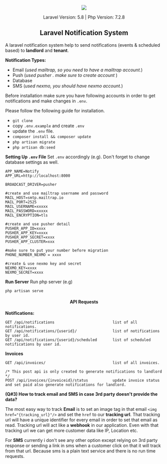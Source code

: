 <p align="center"><img src="https://laravel.com/assets/img/components/logo-laravel.svg"></p>

<p align="center">
Laravel Version: 5.8 | Php Version: 7.2.8
</p>
<h2 align="center"> Laravel Notification System</h2>

A laravel notification system help to send notifications (events & scheduled based) to **landlord** and **tenant**.

**Notification Types:**
- Email (*used mailtrap, so you need to have a mailtrap account.*)
 - Push (*used pusher . make sure to create account* )
- Database
- SMS (*used nexmo, you should have nexmo account.*)

Before installation make sure you have following accounts in order to get notifications and make changes in `.env`.

Please follow the following guide for installation.

 - `git clone`
 - copy `.env.example` and create `.env`
 - update the `.env` file.
 - `composer install && composer update`
 - `php artisan migrate`
 - `php artisan db:seed`

**Setting Up `.env` File**
Set `.env` accordingly (e.g). Don't forget to change database settings as well.
````
APP_NAME=Notify
APP_URL=http://localhost:8000

BROADCAST_DRIVER=pusher

#create and use mailtrap username and password
MAIL_HOST=smtp.mailtrap.io  
MAIL_PORT=2525  
MAIL_USERNAME=xxxxx
MAIL_PASSWORD=xxxxx
MAIL_ENCRYPTION=tls

#create and use pusher detail
PUSHER_APP_ID=xxxx  
PUSHER_APP_KEY=xxxx  
PUSHER_APP_SECRET=xxxx  
PUSHER_APP_CLUSTER=xxx

#make sure to put your number before migration
PHONE_NUMBER_NEXMO = xxxx

#create & use nexmo key and secret
NEXMO_KEY=xxxx  
NEXMO_SECRET=xxxx
````

**Run Server**
Run php server (e.g)
````
php artisan serve
````
 
<h4 align="center">API Requests</h4>

**Notifications:**

````
GET /api/notifications							list of all notifications.
GET /api/notifications/{userid}/				list of notifications by user id.
GET /api/notifications/{userid}/scheduled		list of scheduled notifications by user id. 
````

**Invoices**
````
GET /api/invoices/								list of all invoices.

/* This post api is only created to generate notifications to landlord */
POST /api/invoices/{invoiceid}/status			update invoice status and set paid also generate notifications for landlord.
````



**(Q#3) How to track email and SMS in case 3rd party doesn't provide the data?**

The most easy way to track **Email** is to set an image tag in that email `<img href="{tracking_url}"/>` and set the `href` to our **tracking url**. That tracking url will have a unique identifier for every email in order to set that email as read.
Tracking url will act like a **webhook** in our application.
Even with that tracking url we can get more customer data like IP, Location etc.

For **SMS** currently i don't see any other option except relying on 3rd party response or sending a link in sms when a customer click on that it will track from that url.
Because sms is a plain text service and there is no run time requests.
